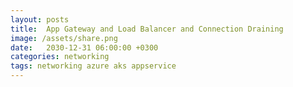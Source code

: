 ```yaml
---
layout: posts
title:  App Gateway and Load Balancer and Connection Draining
image: /assets/share.png
date:   2030-12-31 06:00:00 +0300
categories: networking
tags: networking azure aks appservice
---
```

<!--
https://learn.microsoft.com/en-us/azure/load-balancer/admin-state-overview
-->
